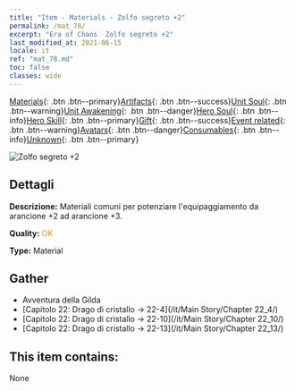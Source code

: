 ```yaml
---
title: "Item - Materials - Zolfo segreto +2"
permalink: /mat_78/
excerpt: "Era of Chaos  Zolfo segreto +2"
last_modified_at: 2021-06-15
locale: it
ref: "mat_78.md"
toc: false
classes: wide
---
```

 [Materials](/ItemsIT/){: .btn .btn--primary}[Artifacts](/ItemsIT/Artifacts/){: .btn .btn--success}[Unit Soul](/ItemsIT/UnitSoul/){: .btn .btn--warning}[Unit Awakening](/ItemsIT/UnitAwakening/){: .btn .btn--danger}[Hero Soul](/ItemsIT/HeroSoul/){: .btn .btn--info}[Hero Skill](/ItemsIT/HeroSkill/){: .btn .btn--primary}[Gift](/ItemsIT/Gift/){: .btn .btn--success}[Event related](/ItemsIT/Events/){: .btn .btn--warning}[Avatars](/ItemsIT/Avatars/){: .btn .btn--danger}[Consumables](/ItemsIT/Consumables/){: .btn .btn--info}[Unknown](/ItemsIT/Unknown/){: .btn .btn--primary}

 ![Zolfo segreto +2](/images/t/i_cailiao_liuhuang3.png)

## Dettagli
 **Descrizione:** Materiali comuni per potenziare l'equipaggiamento da arancione +2 ad arancione +3.

 **Quality:** <span style="color: #FF8C00">OK</span>

 **Type:** Material

## Gather

*    Avventura della Gilda 
*    [Capitolo 22: Drago di cristallo -> 22-4](/it/Main Story/Chapter 22_4/) 
*    [Capitolo 22: Drago di cristallo -> 22-10](/it/Main Story/Chapter 22_10/) 
*    [Capitolo 22: Drago di cristallo -> 22-13](/it/Main Story/Chapter 22_13/) 

## This item contains:

  None

